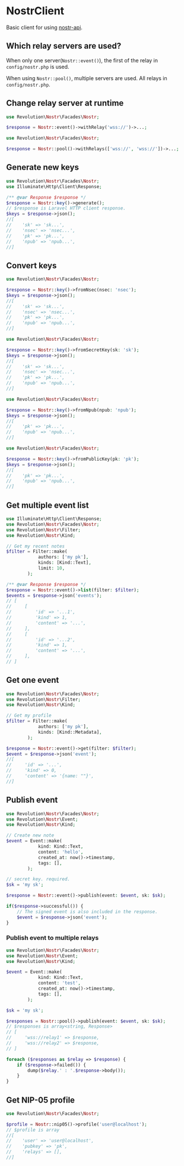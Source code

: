 NostrClient
====

Basic client for using [nostr-api](https://github.com/kawax/nostr-vercel-api).

## Which relay servers are used?

When only one server(`Nostr::event()`), the first of the relay in `config/nostr.php` is used.

When using `Nostr::pool()`, multiple servers are used. All relays in `config/nostr.php`.

## Change relay server at runtime

```php
use Revolution\Nostr\Facades\Nostr;

$response = Nostr::event()->withRelay('wss://')->...;
```

```php
use Revolution\Nostr\Facades\Nostr;

$response = Nostr::pool()->withRelays(['wss://', 'wss://'])->...;
```

## Generate new keys

```php
use Revolution\Nostr\Facades\Nostr;
use Illuminate\Http\Client\Response;

/** @var Response $response */
$response = Nostr::key()->generate();
// $response is Laravel HTTP client response.
$keys = $response->json();
//[
//    'sk' => 'sk...',
//    'nsec' => 'nsec...',
//    'pk' => 'pk...',
//    'npub' => 'npub...',
//]
```

## Convert keys

```php
use Revolution\Nostr\Facades\Nostr;

$response = Nostr::key()->fromNsec(nsec: 'nsec');
$keys = $response->json();
//[
//    'sk' => 'sk...',
//    'nsec' => 'nsec...',
//    'pk' => 'pk...',
//    'npub' => 'npub...',
//]
```

```php
use Revolution\Nostr\Facades\Nostr;

$response = Nostr::key()->fromSecretKey(sk: 'sk');
$keys = $response->json();
//[
//    'sk' => 'sk...',
//    'nsec' => 'nsec...',
//    'pk' => 'pk...',
//    'npub' => 'npub...',
//]
```

```php
use Revolution\Nostr\Facades\Nostr;

$response = Nostr::key()->fromNpub(npub: 'npub');
$keys = $response->json();
//[
//    'pk' => 'pk...',
//    'npub' => 'npub...',
//]
```

```php
use Revolution\Nostr\Facades\Nostr;

$response = Nostr::key()->fromPublicKey(pk: 'pk');
$keys = $response->json();
//[
//    'pk' => 'pk...',
//    'npub' => 'npub...',
//]
```

## Get multiple event list

```php
use Illuminate\Http\Client\Response;
use Revolution\Nostr\Facades\Nostr;
use Revolution\Nostr\Filter;
use Revolution\Nostr\Kind;

// Get my recent notes
$filter = Filter::make(
            authors: ['my pk'],
            kinds: [Kind::Text],
            limit: 10,
        );

/** @var Response $response */
$response = Nostr::event()->list(filter: $filter);
$events = $response->json('events');
// [
//     [
//         'id' => '...1',
//         'kind' => 1,
//         'content' => '...',
//     ],
//     [
//         'id' => '...2',
//         'kind' => 1,
//         'content' => '...',
//     ],
// ]
```

## Get one event

```php
use Revolution\Nostr\Facades\Nostr;
use Revolution\Nostr\Filter;
use Revolution\Nostr\Kind;

// Get my profile
$filter = Filter::make(
            authors: ['my pk'],
            kinds: [Kind::Metadata],
        );

$response = Nostr::event()->get(filter: $filter);
$event = $response->json('event');
//[
//     'id' => '...',
//     'kind' => 0,
//     'content' => '{name: ""}',
//]
```

## Publish event
```php
use Revolution\Nostr\Facades\Nostr;
use Revolution\Nostr\Event;
use Revolution\Nostr\Kind;

// Create new note
$event = Event::make(
            kind: Kind::Text,
            content: 'hello',
            created_at: now()->timestamp,
            tags: [],
        );

// secret key. required.
$sk = 'my sk';

$response = Nostr::event()->publish(event: $event, sk: $sk);

if($response->successful()) {
    // The signed event is also included in the response.
    $event = $response->json('event');
}
```

### Publish event to multiple relays
```php
use Revolution\Nostr\Facades\Nostr;
use Revolution\Nostr\Event;
use Revolution\Nostr\Kind;

$event = Event::make(
            kind: Kind::Text,
            content: 'test',
            created_at: now()->timestamp,
            tags: [],
        );

$sk = 'my sk';

$responses = Nostr::pool()->publish(event: $event, sk: $sk);
// $responses is array<string, Response>
// [
//     'wss://relay1' => $response,
//     'wss://relay2' => $response,
// ]

foreach ($responses as $relay => $response) {
    if ($response->failed()) {
        dump($relay.' : '.$response->body());
    }
}
```

## Get NIP-05 profile

```php
use Revolution\Nostr\Facades\Nostr;

$profile = Nostr::nip05()->profile('user@localhost');
// $profile is array
//[
//    'user' => 'user@localhost',
//    'pubkey' => 'pk',
//    'relays' => [],
//]
```
